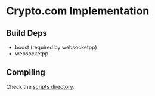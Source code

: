 # Crypto.com Implementation

## Build Deps

 * boost (required by websocketpp)
 * websocketpp

## Compiling

Check the [scripts directory](scripts/).